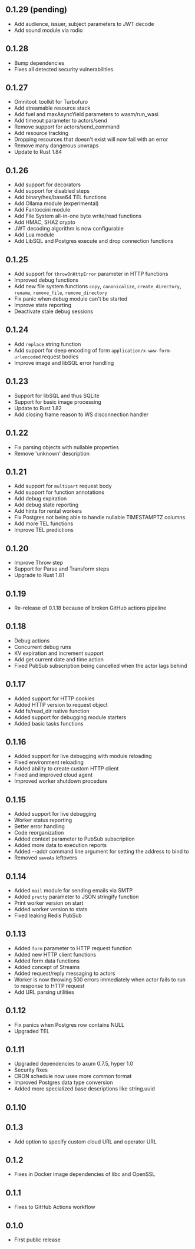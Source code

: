 ## 0.1.29 (pending)
* Add audience, issuer, subject parameters to JWT decode
* Add sound module via rodio

## 0.1.28
* Bump dependencies
* Fixes all detected security vulnerabilities

## 0.1.27
* Omnitool: toolkit for Turbofuro
* Add streamable resource stack
* Add fuel and maxAsyncYield parameters to wasm/run_wasi  
* Add timeout parameter to actors/send
* Remove support for actors/send_command
* Add resource tracking
* Dropping resources that doesn't exist will now fail with an error
* Remove many dangerous unwraps
* Update to Rust 1.84

## 0.1.26
* Add support for decorators
* Add support for disabled steps
* Add binary/hex/base64 TEL functions
* Add Ollama module (experimental)
* Add Fantoccini module
* Add File System all-in-one byte write/read functions
* Add HMAC, SHA2 crypto
* JWT decoding algorithm is now configurable
* Add Lua module
* Add LibSQL and Postgres execute and drop connection functions

## 0.1.25
* Add support for `throwOnHttpError` parameter in HTTP functions
* Improved debug functions
* Add new file system functions `copy`, `canonicalize`, `create_directory`, `rename`, `remove_file`, `remove_directory`
* Fix panic when debug module can't be started
* Improve state reporting
* Deactivate stale debug sessions

## 0.1.24
* Add `replace` string function
* Add support for deep encoding of form `application/x-www-form-urlencoded` request bodies
* Improve image and libSQL error handling

## 0.1.23
* Support for libSQL and thus SQLite
* Support for basic image processing
* Update to Rust 1.82
* Add closing frame reason to WS disconnection handler

## 0.1.22
* Fix parsing objects with nullable properties
* Remove 'unknown' description

## 0.1.21
* Add support for `multipart` request body
* Add support for function annotations
* Add debug expiration
* Add debug state reporting
* Add hints for rental workers
* Fix Postgres not being able to handle nullable TIMESTAMPTZ columns
* Add more TEL functions
* Improve TEL predictions

## 0.1.20
* Improve Throw step
* Support for Parse and Transform steps
* Upgrade to Rust 1.81

## 0.1.19
* Re-release of 0.1.18 because of broken GitHub actions pipeline

## 0.1.18
* Debug actions
* Concurrent debug runs
* KV expiration and increment support
* Add get current date and time action
* Fixed PubSub subscription being cancelled when the actor lags behind

## 0.1.17
* Added support for HTTP cookies
* Added HTTP version to request object
* Add fs/read_dir native function
* Added support for debugging module starters
* Added basic tasks functions

## 0.1.16
* Added support for live debugging with module reloading
* Fixed environment reloading
* Added ability to create custom HTTP client
* Fixed and improved cloud agent
* Improved worker shutdown procedure

## 0.1.15
* Added support for live debugging  
* Worker status reporting
* Better error handling
* Code reorganization
* Added context parameter to PubSub subscription
* Added more data to execution reports
* Added --addr command line argument for setting the address to bind to
* Removed `saveAs` leftovers

## 0.1.14
* Added `mail` module for sending emails via SMTP
* Added `pretty` parameter to JSON stringify function
* Print worker version on start
* Added worker version to stats
* Fixed leaking Redis PubSub

## 0.1.13
* Added `form` parameter to HTTP request function
* Added new HTTP client functions
* Added form data functions
* Added concept of Streams
* Added request/reply messaging to actors
* Worker is now throwing 500 errors immediately when actor fails to run to response to HTTP request
* Add URL parsing utilities

## 0.1.12
* Fix panics when Postgres row contains NULL
* Upgraded TEL

## 0.1.11
* Upgraded dependencies to axum 0.7.5, hyper 1.0
* Security fixes
* CRON schedule now uses more common format
* Improved Postgres data type conversion
* Added more specialized base descriptions like string.uuid

## 0.1.10

## 0.1.3
* Add option to specify custom cloud URL and operator URL

## 0.1.2
* Fixes in Docker image dependencies of libc and OpenSSL

## 0.1.1
* Fixes to GitHub Actions workflow

## 0.1.0
* First public release